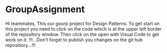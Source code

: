 # GroupAssignment
Hi teammates,
This our gourp project for Design Patterns. To get start on this project you need to click on the code which is at the upper left border of the repository window.
Then click on the open with Visual Code to get work on it.
!!!...Don't forget to publish you changes on the git hub repositiory...!!! 
